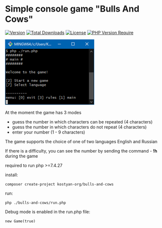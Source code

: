 # Simple console game "Bulls And Cows"
[![Version](http://poser.pugx.org/kostyan-org/bulls-and-cows/version)](https://packagist.org/packages/kostyan-org/bulls-and-cows)
[![Total Downloads](http://poser.pugx.org/kostyan-org/bulls-and-cows/downloads)](https://packagist.org/packages/kostyan-org/bulls-and-cows)
[![License](http://poser.pugx.org/kostyan-org/bulls-and-cows/license)](https://packagist.org/packages/kostyan-org/bulls-and-cows)
[![PHP Version Require](http://poser.pugx.org/kostyan-org/bulls-and-cows/require/php)](https://packagist.org/packages/kostyan-org/bulls-and-cows)

![Image](https://github.com/kostyan-org/bulls-and-cows/blob/gh-pages/Bulls%20and%20cows.PNG)

At the moment the game has 3 modes

* guess the number in which characters can be repeated (4 characters)
* guess the number in which characters do not repeat (4 characters)
* enter your number (1 - 9 characters)

The game supports the choice of one of two languages English and Russian

If there is a difficulty, you can see the number by sending the command - **!h** during the game

required to run php >=7.4.27

install:

    composer create-project kostyan-org/bulls-and-cows

run:

    php ./bulls-and-cows/run.php

Debug mode is enabled in the run.php file:

    new Game(true)

